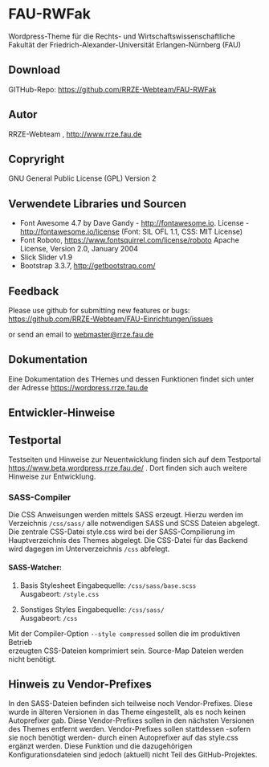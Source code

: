 # FAU-RWFak

Wordpress-Theme für die Rechts- und Wirtschaftswissenschaftliche Fakultät der Friedrich-Alexander-Universität Erlangen-Nürnberg (FAU)


## Download 

GITHub-Repo: https://github.com/RRZE-Webteam/FAU-RWFak


## Autor 
RRZE-Webteam , http://www.rrze.fau.de

## Copryright

GNU General Public License (GPL) Version 2 


## Verwendete Libraries und Sourcen

* Font Awesome 4.7 by Dave Gandy - http://fontawesome.io. 
  License - http://fontawesome.io/license (Font: SIL OFL 1.1, CSS: MIT License)
* Font Roboto, https://www.fontsquirrel.com/license/roboto
  Apache License, Version 2.0, January 2004
* Slick Slider v1.9
* Bootstrap 3.3.7, http://getbootstrap.com/



## Feedback

Please use github for submitting new features or bugs:
 https://github.com/RRZE-Webteam/FAU-Einrichtungen/issues

or send an email to 
 webmaster@rrze.fau.de

## Dokumentation

Eine Dokumentation des THemes und dessen Funktionen findet sich unter der Adresse
https://wordpress.rrze.fau.de  


## Entwickler-Hinweise

## Testportal

Testseiten und Hinweise zur Neuentwicklung finden sich auf dem Testportal
https://www.beta.wordpress.rrze.fau.de/ .
Dort finden sich auch weitere Hinweise zur Entwicklung.


### SASS-Compiler

Die CSS Anweisungen werden mittels SASS erzeugt. Hierzu werden im Verzeichnis 
```/css/sass/``` alle notwendigen SASS und SCSS Dateien abgelegt.
Die zentrale CSS-Datei style.css wird bei der SASS-Compilierung im  
Hauptverzeichnis des Themes abgelegt. Die CSS-Datei für das Backend wird 
dagegen im Unterverzeichnis ```/css``` abfelegt.

#### SASS-Watcher:

1. Basis Stylesheet
    Eingabequelle:   ```/css/sass/base.scss```   
    Ausgabeort:  ```/style.css```

2. Sonstiges Styles
    Eingabequelle:  ```/css/sass/```  
    Ausgabeort:     ```/css```

Mit der Compiler-Option ```--style compressed``` sollen die im produktiven Betrieb  
erzeugten CSS-Dateien komprimiert sein. Source-Map Dateien werden nicht benötigt.


## Hinweis zu Vendor-Prefixes

In den SASS-Dateien befinden sich teilweise noch Vendor-Prefixes. Diese wurde
in älteren Versionen in das Theme eingestellt, als es noch keinen Autoprefixer
gab.
Diese Vendor-Prefixes sollen in den nächsten Versionen des Themes entfernt werden.
Vendor-Prefixes sollen stattdessen -sofern sie noch benötigt werden- durch einen
Autoprefixer auf das style.css ergänzt werden. Diese Funktion und die dazugehörigen
Konfigurationsdateien sind jedoch (aktuell) nicht Teil des GitHub-Projektes.

